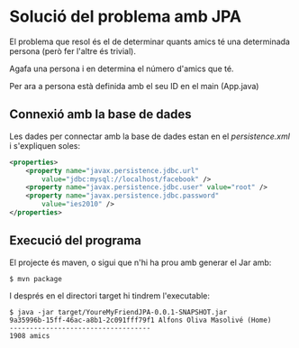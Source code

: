 # Solució del problema amb JPA

El problema que resol és el de determinar quants amics té una determinada persona (però fer l'altre és trivial).

Agafa una persona i en determina el número d'amics que té.

Per ara a persona està definida amb el seu ID en el main (App.java)

## Connexió amb la base de dades

Les dades per connectar amb la base de dades estan en el *persistence.xml* i s'expliquen soles: 

~~~~~xml
<properties>
	<property name="javax.persistence.jdbc.url"
		value="jdbc:mysql://localhost/facebook" />
	<property name="javax.persistence.jdbc.user" value="root" />
	<property name="javax.persistence.jdbc.password"
		value="ies2010" />
</properties>
~~~~~

## Execució del programa

El projecte és maven, o sigui que n'hi ha prou amb generar el Jar amb:

    $ mvn package

I després en el directori target hi tindrem l'executable:

    $ java -jar target/YoureMyFriendJPA-0.0.1-SNAPSHOT.jar
    9a35996b-15ff-46ac-a8b1-2c091fff79f1 Alfons Oliva Masolivé (Home)
    -----------------------------------
    1908 amics


